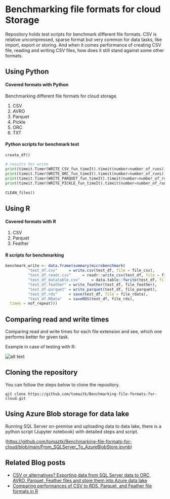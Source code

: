 # Benchmarking file formats for cloud Storage

Repository holds test scripts for benchmark different file formats. 
CSV is relative uncompressed, sparse format but very common for data tasks, like import, export or storing. And when it comes performance of creating CSV file, reading and writing CSV files, how does it still stand against some other formats.

## Using Python 

#### Covered formats with Python 
Benchmarking different file formats for cloud storage.
1. CSV
2. AVRO
3. Parquet
4. Pickle
5. ORC
6. TXT

#### Python scripts for benchmark test

```python
create_df()
 
# results for write
print(timeit.Timer(WRITE_CSV_fun_timeIt).timeit(number=number_of_runs))
print(timeit.Timer(WRITE_ORC_fun_timeIt).timeit(number=number_of_runs))
print(timeit.Timer(WRITE_PARQUET_fun_timeIt).timeit(number=number_of_runs))
print(timeit.Timer(WRITE_PICKLE_fun_timeIt).timeit(number=number_of_runs))
 
CLEAN_files()
```

## Using R  

#### Covered formats with R  
1. CSV
2. Parquet
3. Feather


#### R scripts for benchmarking

```R
benchmark_write <- data.frame(summary(microbenchmark(
          "test_df.csv"     = write.csv(test_df, file = file_csv),
          "test_df_readr.csv"     = readr::write_csv(test_df, file = file_csv_readr),
          "test_df_datatable.csv"     = data.table::fwrite(test_df, file = file_csv_datatable),
          "test_df.feather" = write_feather(test_df, file_feather),
          "test_df.parquet" = write_parquet(test_df, file_parquet),
          "test_df.rds"     = save(test_df, file = file_rdata),
          "test_df.RData"   = saveRDS(test_df, file_rds), 
  times = nof_repeat)))
```

## Comparing read and write times

Comparing read and write times for each file extension and see, which one performs better for given task. 

Example in case of testing with R:

![alt text](https://tomaztsql.files.wordpress.com/2022/05/plot_zoom_png.png "Benchmark with R")


## Cloning the repository
You can follow the steps below to clone the repository.
```
git clone https://github.com/tomaztk/Benchmarking-file-formats-for-cloud.git
```

## Using Azure Blob storage for data lake

Running SQL Server on-premise and uploading data to data lake, there is a python script (Jupyter notebook) with detailed steps and script.

(https://github.com/tomaztk/Benchmarking-file-formats-for-cloud/blob/main/From_SQLServer_To_AzureBlobStore.ipynb)


## Related Blog posts

- [CSV or alternatives? Exporting data from SQL Server data to ORC, AVRO, Parquet, Feather files and store them into Azure data lake](https://tomaztsql.wordpress.com/2022/05/06/csv-or-alternatives-exporting-data-from-sql-server-data-to-orc-avro-parquet-feather-files-and-store-them-into-azure-data-lake/)
- [Comparing performances of CSV to RDS, Parquet, and Feather file formats in R](https://tomaztsql.wordpress.com/2022/05/08/comparing-performances-of-csv-to-rds-parquet-and-feather-data-types/)


